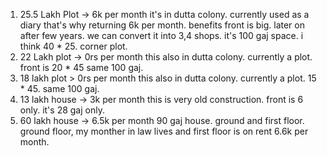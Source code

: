 1. 25.5 Lakh Plot -> 6k per month
   it's in dutta colony. currently used as a diary that's why returning 6k per month. benefits front is big. later on after few years. we can convert it into 3,4 shops. it's 100 gaj space. i think 40 * 25. corner plot. 
2. 22 Lakh plot -> 0rs per month
   this also in dutta colony. currently a plot. front is 20 * 45 same 100 gaj.
3. 18 lakh plot > 0rs per month
   this also in dutta colony. currently a plot.  15 * 45. same 100 gaj.
4. 13 lakh house -> 3k per month
   this is very old construction. front is 6 only. it's 28 gaj only. 
5. 60 lakh house -> 6.5k per month
   90 gaj house. ground and first floor. ground floor, my monther in law lives and first floor is on rent 6.6k per month. 
   